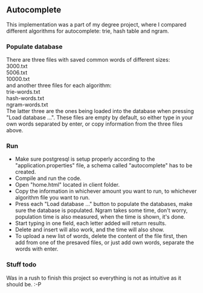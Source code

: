 ## Autocomplete
This implementation was a part of my degree project, where I compared different algorithms for autocomplete: trie, hash table and ngram.

### Populate database
There are three files with saved common words of different sizes: <br />
3000.txt<br/>
5006.txt<br/>
10000.txt<br/>
and another three files for each algorithm:<br/>
trie-words.txt<br/>
hash-words.txt<br/>
ngram-words.txt<br/>
The latter three are the ones being loaded into the database when pressing "Load database ...". These files are empty by default, so either type in your own words separated by enter, or copy information from the three files above.
### Run
- Make sure postgresql is setup properly according to the "application.properties" file, a schema called "autocomplete" has to be created.
- Compile and run the code.
- Open "home.html" located in client folder.
- Copy the information in whichever amount you want to run, to whichever algorithm file you want to run.
- Press each "Load database ..." button to populate the databases, make sure the database is populated. Ngram takes some time, don't worry, population time is also measured, when the time is shown, it's done.
- Start typing in one field, each letter added will return results.
- Delete and insert will also work, and the time will also show.
- To upload a new list of words, delete the content of the file first, then add from one of the presaved files, or just add own words, separate the words with enter.
### Stuff todo
Was in a rush to finish this project so everything is not as intuitive as it should be. :-P